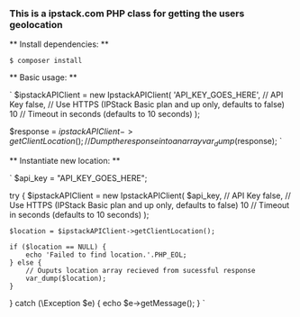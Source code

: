 ### This is a ipstack.com PHP class for getting the users geolocation 

** Install dependencies: **

`
$ composer install
`

** Basic usage: **

`
$ipstackAPIClient = new IpstackAPIClient(
    'API_KEY_GOES_HERE', // API Key
    false, // Use HTTPS (IPStack Basic plan and up only, defaults to false)
    10 // Timeout in seconds (defaults to 10 seconds)
);

$response = $ipstackAPIClient->getClientLocation();
// Dump the response into an array
var_dump($response);
`

** Instantiate new location: **

`
$api_key = "API_KEY_GOES_HERE";

try {
    $ipstackAPIClient = new IpstackAPIClient(
        $api_key, // API Key
        false, // Use HTTPS (IPStack Basic plan and up only, defaults to false)
        10 // Timeout in seconds (defaults to 10 seconds)
    );

    $location = $ipstackAPIClient->getClientLocation();
    
    if ($location == NULL) {
        echo 'Failed to find location.'.PHP_EOL;
    } else {
        // Ouputs location array recieved from sucessful response
        var_dump($location);
    }
}
catch (\Exception $e) {
    echo $e->getMessage();
}
`
